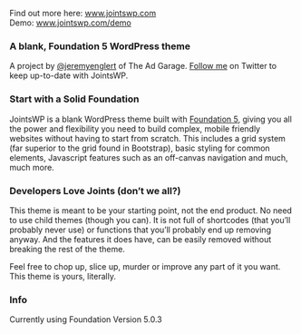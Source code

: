 Find out more here: www.jointswp.com  
Demo: www.jointswp.com/demo

### A blank, Foundation 5 WordPress theme 
A project by [@jeremyenglert](https://twitter.com/jeremyenglert) of The Ad Garage. [Follow me](https://twitter.com/jeremyenglert) on Twitter to keep up-to-date with JointsWP.

### Start with a Solid Foundation
JointsWP is a blank WordPress theme built with [Foundation 5](http://foundation.zurb.com/), giving you all the power and flexibility you need to build complex, mobile friendly websites without having to start from scratch. This includes a grid system (far superior to the grid found in Bootstrap), basic styling for common elements, Javascript features such as an off-canvas navigation and much, much more.

### Developers Love Joints (don’t we all?)
This theme is meant to be your starting point, not the end product. No need to use child themes (though you can).  It is not full of shortcodes (that you’ll probably never use) or functions that you’ll probably end up removing anyway. And the features it does have, can be easily removed without breaking the rest of the theme.

Feel free to chop up, slice up, murder or improve any part of it you want. This theme is yours, literally.

### Info
Currently using Foundation Version 5.0.3